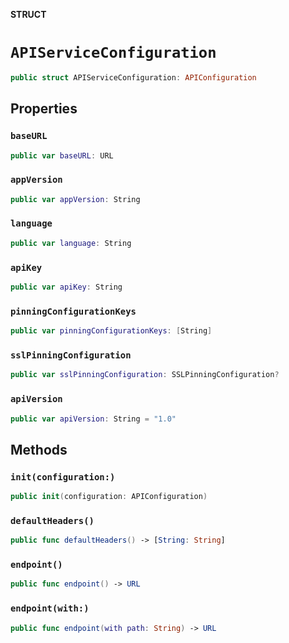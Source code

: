 **STRUCT**

# `APIServiceConfiguration`

```swift
public struct APIServiceConfiguration: APIConfiguration
```

## Properties
### `baseURL`

```swift
public var baseURL: URL
```

### `appVersion`

```swift
public var appVersion: String
```

### `language`

```swift
public var language: String
```

### `apiKey`

```swift
public var apiKey: String
```

### `pinningConfigurationKeys`

```swift
public var pinningConfigurationKeys: [String]
```

### `sslPinningConfiguration`

```swift
public var sslPinningConfiguration: SSLPinningConfiguration?
```

### `apiVersion`

```swift
public var apiVersion: String = "1.0"
```

## Methods
### `init(configuration:)`

```swift
public init(configuration: APIConfiguration)
```

### `defaultHeaders()`

```swift
public func defaultHeaders() -> [String: String]
```

### `endpoint()`

```swift
public func endpoint() -> URL
```

### `endpoint(with:)`

```swift
public func endpoint(with path: String) -> URL
```
